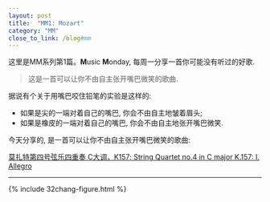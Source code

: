 ```yaml
---
layout: post
title:  "MM1: Mozart"
category: "MM"
close_to_link: /blog#mm
---
```


这里是MM系列第1篇。**M**usic **M**onday, 每周一分享一首你可能没有听过的好歌.

> 这是一首可以让你不由自主张开嘴巴微笑的歌曲.

据说有个关于用嘴巴咬住铅笔的实验是这样的:
- 如果是尖的一端对着自己的嘴巴, 你会不由自主地皱着眉头;
- 如果是橡皮的一端对着自己的嘴巴, 你会不由自主地张开嘴巴微笑.

今天分享的, 是一首可以让你不由自主张开嘴巴微笑的歌曲:

[莫扎特第四号弦乐四重奏 C大调，K157; String Quartet no.4 in C major K.157: I. Allegro](http://www.xiami.com/song/1770827280)

---

{% include 32chang-figure.html %}

